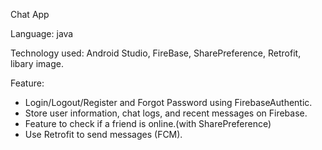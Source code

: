 

Chat App

Language: java

Technology used: Android Studio, FireBase, SharePreference, Retrofit, libary image.

Feature:
- Login/Logout/Register and Forgot Password using FirebaseAuthentic.
- Store user information, chat logs, and recent messages on Firebase.
- Feature to check if a friend is online.(with SharePreference)
- Use Retrofit to send messages (FCM).
